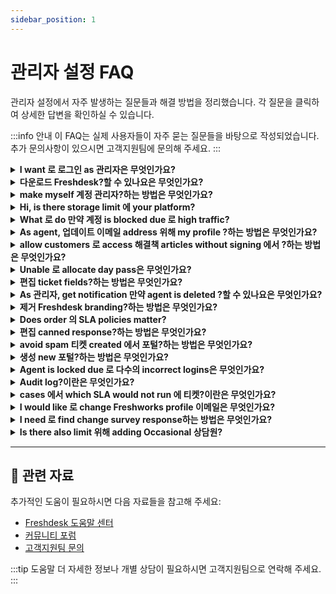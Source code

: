 ```yaml
---
sidebar_position: 1
---
```


# 관리자 설정 FAQ

관리자 설정에서 자주 발생하는 질문들과 해결 방법을 정리했습니다. 각 질문을 클릭하여 상세한 답변을 확인하실 수 있습니다.

:::info 안내
이 FAQ는 실제 사용자들이 자주 묻는 질문들을 바탕으로 작성되었습니다. 추가 문의사항이 있으시면 고객지원팀에 문의해 주세요.
:::

<details>
<summary><strong>I want 로 로그인 as 관리자은 무엇인가요?</strong></summary>

Your 계정's 관리자 will be able 로 assign role 의 관리자 로 you under **관리자 > 팀 > 상담원**.

</details>

<details>
<summary><strong>다운로드 Freshdesk?할 수 있나요은 무엇인가요?</strong></summary>

Freshdesk is cloud-based software 그리고 is not 에-premise software that can be downloaded. However, you can use Freshdesk 에 your mobile device 에 의해 다운로드 ioS 또는 Android mobile app.

</details>

<details>
<summary><strong>make myself 계정 관리자?하는 방법은 무엇인가요?</strong></summary>

Only another 계정 관리자 would be able 로 grant you 계정 관리자 Role. 만약 you are already 관리자 you would be able 로 identify who 계정 관리자 is 에 의해 going 로 **관리자 > 팀 > 상담원** 그리고 profile that you cannot 편집 would be 계정 관리자's. 계정 관리자 would be able 로 give you this 에 의해 navigating 로 **관리자 > 팀 > 상담원 >편집**, 그리고 만약 you're able 로 scroll further you would be able 로 assign roles 로 agent. Please 확인하다 you're given only 계정 관리자 role 그리고 제거 any other role 만약 assigned. Also, 만약 that person is currently not associated 와 함께 company, please send 이메일 로 지원@freshdesk.com 와 함께 person added 에서 CC so that we could do needful 위해 you.

</details>

<details>
<summary><strong>Hi, is there storage limit 에 your platform?</strong></summary>

There is no storage limit 에 Freshdesk platform. All 데이터 is stored 에서 Cloud. [클릭 here 로 learn more](https://지원.freshdesk.com/en/지원/solutions/articles/196893).

</details>

<details>
<summary><strong>What 로 do 만약 계정 is blocked due 로 high traffic?</strong></summary>

Freshdesk constantly monitors every 계정's activities 위해 suspicious spam activity, like sudden surge 의 emails 또는 다수의 hits 에 your 포털 within timeframe. Freshdesk may temporarily 비활성화 access 로 your 포털 로 확인하다 계정 protection 그리고 서비스 availability. However, your 포털 will automatically be unblocked after hour. We highly recommend that you identify reason 위해 sudden surge 에서 accessing your 포털 다수의 times 로 avoid this 에서 future. Also, as immediate 해결책, you can use different web browser 또는 network 로 sign 에서 로 your Freshdesk URL again. Please 문의하다 로 [지원@freshdesk.com](mailto:지원@freshdesk.com) 만약 문제 persists 그리고 one 의 our Product Specialists will assist you further.

</details>

<details>
<summary><strong>As agent, 업데이트 이메일 address 위해 my profile ?하는 방법은 무엇인가요?</strong></summary>

You can 연락하다 your 계정's 관리자 로 change your 이메일 address under **관리자 > 팀 > 상담원.**

</details>

<details>
<summary><strong>allow customers 로 access 해결책 articles without signing 에서 ?하는 방법은 무엇인가요?</strong></summary>

Change 설정 under **관리자 > Channels > Portals > 설정 > Who can view solutions**그리고 선택 option**everybody,**so that customers can access knowledge base without signing into 포털.

</details>

<details>
<summary><strong>Unable 로 allocate day pass은 무엇인가요?</strong></summary>

만약 you are not able 로 로그인 로 계정 그리고 만약 오류 throws that says **'Unable 로 allocate day pass 위해 you, please 연락하다 your 관리자'**, it indicates that you are added as Occasional Agent 에서 your 계정 그리고 your 계정 does not have sufficient day passes 로 log 에서. You can 연락하다 your 계정 Administrators 그리고 they can help you 에서 purchasing day passes 위해 logging 에서. new day pass can be added 로 your 계정 에서 under**관리자 > 계정 > Day passes.** You can also view day pass Usage History 에서 under same page.

</details>

<details>
<summary><strong>편집 ticket fields?하는 방법은 무엇인가요?</strong></summary>

로 편집 ticket fields, - Go 로 **관리자 > Workflows > Ticket fields** - 클릭 에 필드 그리고 make changes. - 클릭 **저장 필드** **![이미지](https://s3.amazonaws.com/cdn.freshdesk.com/데이터/헬프데스크/attachments/production/50008161427/original/yfNMURr8G0Lf-cF1Z60MLlrstHNJukMdVA.png?1681986676)**

</details>

<details>
<summary><strong>As 관리자, get notification 만약 agent is deleted ?할 수 있나요은 무엇인가요?</strong></summary>

Under 관리자 > 보안, there will be option 로 send notifications 로 관리자(s) 의 계정 언제 agent is added 또는 deleted, also when IP whitelist setting is modified.

</details>

<details>
<summary><strong>제거 Freshdesk branding?하는 방법은 무엇인가요?</strong></summary>

Freshdesk branding 에서 bottom 의 고객 지원 포털 would automatically be removed once your 계정 is upgraded 로 paid 요금제.

</details>

<details>
<summary><strong>Does order 의 SLA policies matter?</strong></summary>

order 의 your SLA policies is 중요. first SLA Policy that matches all conditions 위해 ticket will be applied 로 it, so remember 로 order your 중요 rules closer 로 top.

</details>

<details>
<summary><strong>편집 canned response?하는 방법은 무엇인가요?</strong></summary>

agent can 편집 canned responses created 에 의해 oneself under **관리자 > Agent Productivity > Canned responses**.

</details>

<details>
<summary><strong>avoid spam 티켓 created 에서 포털?하는 방법은 무엇인가요?</strong></summary>

You can 활성화 **Captcha** under **관리자 > Channels > Portals > 편집 > Manage Sections.** ![이미지](https://s3.amazonaws.com/cdn.freshdesk.com/데이터/헬프데스크/attachments/production/50008161523/original/UXVS4USq9sS-nToLyEAzcchfzmp3Ll7x9A.png?1681986988) This will help you avoid automated spam 티켓 raised 에서 포털.

</details>

<details>
<summary><strong>생성 new 포털?하는 방법은 무엇인가요?</strong></summary>

You can 생성 포털 에 의해 navigating 로 **관리자 > 지원 Operations > 다수의 Products > 생성 New product**. You have 로 set new 지원 이메일 address 위해 포털 그리고 그러면 have CNAME 그리고 TXT record created 위해 that 포털 에서 your DNS.

</details>

<details>
<summary><strong>Agent is locked due 로 다수의 incorrect logins은 무엇인가요?</strong></summary>

언제 agent is locked due 로 다수의 로그인 attempts 에서 Freshworks 로그인, 이메일 would be immediately triggered 로 agent's mailbox along 와 함께 link 로 unlock 계정. agent can themselves unlock their 계정 에 의해 using that link. 만약 this was not received, you can always 문의하다 로 지원@freshdesk.com so that we can help you out 와 함께 this.

</details>

<details>
<summary><strong>Audit log?이란은 무엇인가요?</strong></summary>

**Audit Log** 에서 Freshdesk helps admins oversee changes made 에서 계정 에 의해 others. This feature focuses 에 - What change was - Who made this change 그리고 - 언제 it was made These logs will now assist Admins 또는 Super Admins 로 go back 로 older working 설정 만약 latest changes, made 에 의해 another 관리자, doesn’t work too well. Audit Log will assist you 에서 viewing changes made 로 four 특정한 modules: - 계정 구독 - Agent - Automation Rules - Knowledge Base Refer this [link](https://지원.freshdesk.com/지원/solutions/articles/235745-track-헬프데스크-changes-using-audit-log) 위해 more details.

</details>

<details>
<summary><strong>cases 에서 which SLA would not run 에 티켓?이란은 무엇인가요?</strong></summary>

SLA timer will not run 에 티켓 언제 ticket is 에서 SLA OFF status. You could 확인하다 만약 SLA timer 위해 statuses that you had mentioned is turned OFF under **관리자 > Workflows > Ticket fields > Status.** Also, SLA timer would not be running 에 티켓 outside business hours that you have configured 위해 individual groups. You could 확인하다 business hours 설정 under **관리자 > 팀 > Groups**. 하지만 automated emails sent through 이메일 notifications/automation rules would not be considered as responses 에 티켓 as these are system generated events. Only reply/public 참고 에서 agent would be considered as first response 에 ticket.

</details>

<details>
<summary><strong>I would like 로 change Freshworks profile 이메일은 무엇인가요?</strong></summary>

Any 이메일 that is added 로 Freshworks product as agent will have Freshworks profile. 만약 you want 로 change 이메일 addresses associated 와 함께 your product 그러면 it will have 로 be changed 에서 관리자 설정 의 product 그리고 not 에서 your Freshworks profile. There will be different Freshworks profile created 위해 that 이메일 address 그리고 you can set new 비밀번호 위해 same.

</details>

<details>
<summary><strong>I need 로 find change survey response하는 방법은 무엇인가요?</strong></summary>

Once survey response is sent 에 의해 고객 we will not be able 로 편집 it even 만약 this was 오류 made 에 의해 고객. survey response will be removed 에서 보고서 만약 ticket is deleted 또는 marked as spam.

</details>

<details>
<summary><strong>Is there also limit 위해 adding Occasional 상담원?</strong></summary>

There is no limit 위해 number 의 occasional 상담원 에서 your 계정. You could 추가 as many occasional 상담원 as you want. 하지만 occaisonal 상담원 need day pass 로 로그인 로 계정. 위해 further information please refer this [link](https://지원.freshdesk.com/지원/solutions/articles/227571-what-is--day-pass-).

</details>

---

## 🔗 관련 자료

추가적인 도움이 필요하시면 다음 자료들을 참고해 주세요:

- [Freshdesk 도움말 센터](https://support.freshdesk.com)
- [커뮤니티 포럼](https://community.freshworks.com)
- [고객지원팀 문의](mailto:support@freshdesk.com)

:::tip 도움말
더 자세한 정보나 개별 상담이 필요하시면 고객지원팀으로 연락해 주세요.
:::
